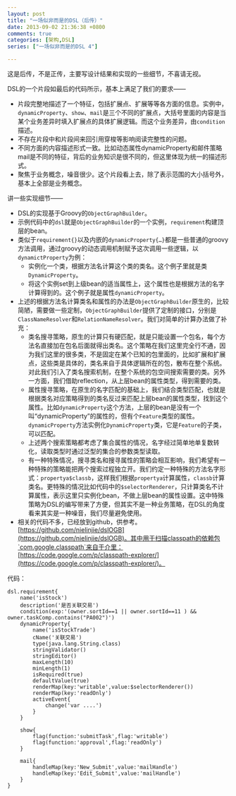 ```yaml
---
layout: post
title: "一场似非而是的DSL（后传）"
date: 2013-09-02 21:36:38 +0800
comments: true
categories: [架构,DSL]
series: ["一场似非而是的DSL 4"]

---
```


这是后传，不是正传，主要写设计结果和实现的一些细节，不喜请无视。
<!-- more -->

DSL的一个片段如最后的代码所示，基本上满足了我们的要求——

* 片段完整地描述了一个特征，包括扩展点、扩展等等各方面的信息。实例中，`dynamicProperty`、`show`、`mail`是三个不同的扩展点，大括号里面的内容是当某个业务差异时填入扩展点的具体扩展逻辑。而这个业务差异，由`condition`描述。
* 不存在片段中和片段间来回引用穿梭等影响阅读完整性的问题。
* 不同方面的内容描述形式一致。比如动态属性dynamicProperty和邮件策略mail是不同的特征，背后的业务知识是很不同的，但这里体现为统一的描述形式。
* 聚焦于业务概念，噪音很少。这个片段看上去，除了表示范围的大小括号外，基本上全部是业务概念。

讲一些实现细节——

*	DSL的实现基于Groovy的`ObjectGraphBuilder`。
* 	示例代码中的`dsl`就是`ObjectGraphBuilder`的一个实例，`requirement`构建顶层的bean。
*	类似于`requirement{}`以及内嵌的`dynamicProperty{…}`都是一些普通的groovy方法调用，通过groovy的动态调用机制赋予这次调用一些逻辑，以`dynamictProperty`为例：
	* 实例化一个类，根据方法名计算这个类的类名。这个例子里就是类`DynamicProperty`。
	* 将这个实例set到上级bean的适当属性上，这个属性也是根据方法的名字计算得到的。这个例子就是属性`dynamicProperty`。
* 上述的根据方法名计算类名和属性的办法是`ObjectGraphBuilder`原生的，比较简陋，需要做一些定制，`ObjectGraphBuilder`提供了定制的接口，分别是`ClassNameResolver`和`RelationNameResolver`。我们对简单的计算办法做了补充：
	* 类名搜寻策略，原生的计算只有硬匹配，就是只能设置一个包名，每个方法名直接加在包名后面就得出类名。这个策略在我们这里完全行不通，因为我们这里的很多类，不是固定在某个已知的包里面的，比如扩展和扩展点，这些类是具体的，类名来自于具体逻辑所在的包，散布在整个系统。对此我们引入了类名搜索机制，在整个系统的包空间搜索需要的类。另外一方面，我们借助reflection，从上层bean的属性类型，得到需要的类。
	* 属性搜寻策略，在原生的名字匹配的基础上，我们结合类型匹配，也就是根据类名对应策略得到的类名反过来匹配上层bean的属性类型，找到这个属性。比如`dynamicProperty`这个方法，上层的bean是没有一个叫“dynamicProperty”的属性的，但有个`Feature`类型的属性。`dynamicProperty`方法实例化`DynamicProperty`类，它是`Feature`的子类，可以匹配。
	* 上述两个搜索策略都考虑了集合属性的情况，名字经过简单地单复数转化，读取类型时通过泛型的集合的参数类型读取。
	* 有一种特殊情况，搜寻类名和搜寻属性的策略会相互影响，我们希望有一种特殊的策略能把两个搜索过程独立开。我们约定一种特殊的方法名字形式：`propertya$classb`，这样我们根据`propertya`计算属性，`classb`计算类名。更特殊的情况比如代码中的`$selectorRenderer`，只计算类名不计算属性，表示这里只实例化bean，不做上层bean的属性设置。这中特殊策略为DSL的编写带来了方便，但其实不是一种业务策略，在DSL的角度看来其实是一种噪音，我们尽量避免使用。
* 相关的代码不多，已经放到github，供参考。[https://github.com/nielinjie/dslOGB](https://github.com/nielinjie/dslOGB)。其中用于扫描classpath的依赖包`com.google.classpath`来自于介里：[https://code.google.com/p/classpath-explorer/](https://code.google.com/p/classpath-explorer/)。

代码：

	dsl.requirement{
	    name('isStock')
	    description('是否关联交易')
	    condition(exp:'(owner.sortId==1 || owner.sortId==11 ) && owner.taskComp.contains("PA002")')
	    dynamicProperty{
	        name('isStockTrade')
	        cName('关联交易')
	        type(java.lang.String.class)
	        stringValidator()
	        stringEditor()
	        maxLength(10)
	        minLength(1)
	        isRequired(true)
	        defaultValue(true)
	        renderMap(key:'writable',value:$selectorRenderer())
	        renderMap(key:'readOnly')
	        activeEvent{
	            change('var ....')
	        }
	    }

	    show{
	        flag(function:'submitTask',flag:'writable')
	        flag(function:'approval',flag:'readOnly')
	    }

	    mail{
	        handleMap(key:'New_Submit',value:'mailHandle')
	        handleMap(key:'Edit_Submit',value:'mailHandle')
	    }
	}
